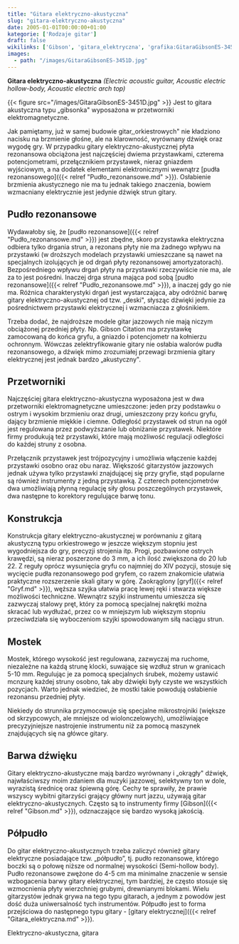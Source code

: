 ```yaml
---
title: "Gitara elektryczno-akustyczna"
slug: "gitara-elektryczno-akustyczna"
date: 2005-01-01T00:00:00+01:00
kategorie: ['Rodzaje gitar']
draft: false
wikilinks: ['Gibson', 'gitara_elektryczna', 'grafika:GitaraGibsonES-3451D.jpg', 'gryf', 'przetworniki_elektromagnetyczne', 'przystawka', 'pud%C5%82o_rezonansowe', 'pud%C5%82o_rezonansowe', 'pud%C5%82o_rezonansowe']
images:
  - path: "/images/GitaraGibsonES-3451D.jpg"
---
```

**Gitara elektryczno-akustyczna**
*(Electric acoustic guitar, Acoustic electric hollow-body, Acoustic
electric arch top)*

{{< figure src="/images/GitaraGibsonES-3451D.jpg" >}} Jest to gitara
akustyczna typu „gibsonka" wyposażona w przetworniki elektromagnetyczne.

Jak pamiętamy, już w samej budowie gitar,,orkiestrowych" nie kładziono
nacisku na brzmienie głośne, ale na klarowność, wyrównany dźwięk oraz
wygodę gry. W przypadku gitary elektryczno-akustycznej płyta rezonansowa
obciążona jest najczęściej dwiema przystawkami, czterema
potencjometrami, przełącznikiem przystawek, nieraz gniazdem wyjściowym,
a na dodatek elementami elektronicznymi wewnątrz [pudła
rezonansowego]({{< relref "Pudło_rezonansowe.md" >}}). Osłabienie brzmienia
akustycznego nie ma tu jednak takiego znaczenia, bowiem wzmacniany
elektrycznie jest jedynie dźwięk strun gitary.

## Pudło rezonansowe

Wydawałoby się, że [pudło rezonansowe]({{< relref "Pudło_rezonansowe.md" >}})
jest zbędne, skoro przystawka<!-- link nie odnosił się do niczego: 'Gitara elektryczno-akustyczna' ('content/książka/Gitara_elektryczno-akustyczna.md') links to 'przystawka' ('content/książka/przystawka.md') and that does not exist --> elektryczna
odbiera tylko drgania strun, a rezonans płyty nie ma żadnego wpływu na
przystawki (w droższych modelach przystawki umieszczane są nawet na
specjalnych izolujących je od drgań płyty rezonansowej amortyzatorach).
Bezpośredniego wpływu drgań płyty na przystawki rzeczywiście nie ma, ale
za to jest pośredni. Inaczej drga struna mająca pod sobą [pudło
rezonansowe]({{< relref "Pudło_rezonansowe.md" >}}), a inaczej gdy go nie ma.
Różnica charakterystyki drgań jest wystarczająca, aby odróżnić barwę
gitary elektryczno-akustycznej od tzw. „deski", słysząc dźwięki jedynie
za pośrednictwem przystawki elektrycznej i wzmacniacza z głośnikiem.

Trzeba dodać, że najdroższe modele gitar jazzowych nie mają niczym
obciążonej przedniej płyty. Np. Gibson Citation ma przystawkę
zamocowaną do końca gryfu, a gniazdo i potencjometr na kołnierzu
ochronnym. Wówczas zelektryfikowanie gitary nie osłabia walorów pudła
rezonansowego, a dźwięk mimo zrozumiałej przewagi brzmienia gitary
elektrycznej jest jednak bardzo „akustyczny".

## Przetworniki

Najczęściej gitara elektryczno-akustyczna wyposażona jest w dwa
przetworniki
elektromagnetyczne<!-- link nie odnosił się do niczego: 'Gitara elektryczno-akustyczna' ('content/książka/Gitara_elektryczno-akustyczna.md') links to 'przetworniki_elektromagnetyczne' ('content/książka/przetworniki_elektromagnetyczne.md') and that does not exist -->
umieszczone: jeden przy podstawku o ostrym i wysokim brzmieniu oraz
drugi, umieszczony przy końcu gryfu, dający brzmienie miękkie i ciemne.
Odległość przystawek od strun na ogół jest regulowana przez podwyższanie
lub obniżanie przystawek. Niektóre firmy produkują też przystawki, które
mają możliwość regulacji odległości do każdej struny z osobna.

Przełącznik przystawek jest trójpozycyjny i umożliwia włączenie każdej
przystawki osobno oraz obu naraz. Większość gitarzystów jazzowych jednak
używa tylko przystawki znajdującej się przy gryfie, stąd popularne są
również instrumenty z jedną przystawką. Z czterech potencjometrów dwa
umożliwiają płynną regulację siły głosu poszczególnych przystawek, dwa
następne to korektory regulujące barwę tonu.

## Konstrukcja

Konstrukcja gitary elektryczno-akustycznej w porównaniu z gitarą
akustyczną typu orkiestrowego w jeszcze większym stopniu jest
wygodniejsza do gry, precyzji strojenia itp. Progi, pozbawione ostrych
krawędzi, są nieraz poszerzone do 3 mm, a ich ilość zwiększona do 20 lub
22. Z reguły oprócz wysunięcia gryfu co najmniej do XIV pozycji, stosuje
się wycięcie pudła rezonansowego pod gryfem, co razem znakomicie ułatwia
praktyczne rozszerzenie skali gitary w górę. Zaokrąglony
[gryf]({{< relref "Gryf.md" >}}), węższa szyjka ułatwia pracę lewej ręki i
stwarza większe możliwości techniczne. Wewnątrz szyjki instrumentu
umieszcza się zazwyczaj stalowy pręt, który za pomocą specjalnej
nakrętki można skracać lub wydłużać, przez co w mniejszym lub większym
stopniu przeciwdziała się wyboczeniom szyjki spowodowanym siłą naciągu
strun.

## Mostek

Mostek, którego wysokość jest regulowana, zazwyczaj ma ruchome,
niezależne na każdą strunę klocki, suwające się wzdłuż strun w
granicach 5-10 mm. Regulując je za pomocą specjalnych śrubek, możemy
ustawić mcnzurę każdej struny osobno, tak aby dźwięki były czyste we
wszystkich pozycjach. Warto jednak wiedzieć, że mostki takie powodują
osłabienie rezonansu przedniej płyty.

Niekiedy do strunnika przymocowuje się specjalne mikrostrojniki (większe
od skrzypcowych, ale mniejsze od wiolonczelowych), umożliwiające
precyzyjniejsze nastrojenie instrumentu niż za pomocą maszynek
znajdujących się na główce gitary.

## Barwa dźwięku

Gitary elektryczno-akustyczne mają bardzo wyrównany i „okrągły" dźwięk,
najwłaściwszy moim zdaniem dla muzyki jazzowej, selektywny ton w dole,
wyrazistą średnicę oraz śpiewną górę. Cechy te sprawiły, że prawie
wszyscy wybitni gitarzyści grający główny nurt jazzu, używają gitar
elektryczno-akustycznych. Często są to instrumenty firmy
[Gibson]({{< relref "Gibson.md" >}}), odznaczające się bardzo wysoką jakością.

## Półpudło

Do gitar elektryczno-akustycznych trzeba zaliczyć również gitary
elektryczne posiadające tzw. „półpudło”, tj. pudło rezonansowe, którego
boczki są o połowę niższe od normalnej wysokości (Semi-hollow body).
Pudło rezonansowe zwężone do 4-5 cm ma minimalne znaczenie w sensie
wzbogacenia barwy gitary elektrycznej, tym bardziej, że często stosuje
się wzmocnienia płyty wierzchniej grubymi, drewnianymi blokami. Wielu
gitarzystów jednak grywa na tego typu gitarach, a jednym z powodów jest
dość duża uniwersalność tych instrumentów. Półpudło jest to forma
przejściowa do następnego typu gitary - [gitary
elektrycznej]({{< relref "Gitara_elektryczna.md" >}}).

Elektryczno-akustyczna, gitara<!-- link nie odnosił się do niczego: 'Gitara elektryczno-akustyczna' ('content/książka/Gitara_elektryczno-akustyczna.md') links to 'kategoria:rodzaje_gitar' ('content/książka/kategoria:rodzaje_gitar.md') and that does not exist -->